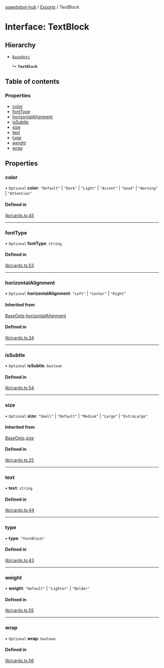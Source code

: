 [speedybot-hub](../README.md) / [Exports](../modules.md) / TextBlock

# Interface: TextBlock

## Hierarchy

- [`BaseOpts`](BaseOpts.md)

  ↳ **`TextBlock`**

## Table of contents

### Properties

- [color](TextBlock.md#color)
- [fontType](TextBlock.md#fonttype)
- [horizontalAlignment](TextBlock.md#horizontalalignment)
- [isSubtle](TextBlock.md#issubtle)
- [size](TextBlock.md#size)
- [text](TextBlock.md#text)
- [type](TextBlock.md#type)
- [weight](TextBlock.md#weight)
- [wrap](TextBlock.md#wrap)

## Properties

### color

• `Optional` **color**: ``"Default"`` \| ``"Dark"`` \| ``"Light"`` \| ``"Accent"`` \| ``"Good"`` \| ``"Warning"`` \| ``"Attention"``

#### Defined in

[lib/cards.ts:45](https://github.com/valgaze/speedybot-hub/blob/c3263c6/src/lib/cards.ts#L45)

___

### fontType

• `Optional` **fontType**: `string`

#### Defined in

[lib/cards.ts:53](https://github.com/valgaze/speedybot-hub/blob/c3263c6/src/lib/cards.ts#L53)

___

### horizontalAlignment

• `Optional` **horizontalAlignment**: ``"Left"`` \| ``"Center"`` \| ``"Right"``

#### Inherited from

[BaseOpts](BaseOpts.md).[horizontalAlignment](BaseOpts.md#horizontalalignment)

#### Defined in

[lib/cards.ts:24](https://github.com/valgaze/speedybot-hub/blob/c3263c6/src/lib/cards.ts#L24)

___

### isSubtle

• `Optional` **isSubtle**: `boolean`

#### Defined in

[lib/cards.ts:54](https://github.com/valgaze/speedybot-hub/blob/c3263c6/src/lib/cards.ts#L54)

___

### size

• `Optional` **size**: ``"Small"`` \| ``"Default"`` \| ``"Medium"`` \| ``"Large"`` \| ``"ExtraLarge"``

#### Inherited from

[BaseOpts](BaseOpts.md).[size](BaseOpts.md#size)

#### Defined in

[lib/cards.ts:25](https://github.com/valgaze/speedybot-hub/blob/c3263c6/src/lib/cards.ts#L25)

___

### text

• **text**: `string`

#### Defined in

[lib/cards.ts:44](https://github.com/valgaze/speedybot-hub/blob/c3263c6/src/lib/cards.ts#L44)

___

### type

• **type**: ``"TextBlock"``

#### Defined in

[lib/cards.ts:43](https://github.com/valgaze/speedybot-hub/blob/c3263c6/src/lib/cards.ts#L43)

___

### weight

• **weight**: ``"Default"`` \| ``"Lighter"`` \| ``"Bolder"``

#### Defined in

[lib/cards.ts:55](https://github.com/valgaze/speedybot-hub/blob/c3263c6/src/lib/cards.ts#L55)

___

### wrap

• `Optional` **wrap**: `boolean`

#### Defined in

[lib/cards.ts:56](https://github.com/valgaze/speedybot-hub/blob/c3263c6/src/lib/cards.ts#L56)
